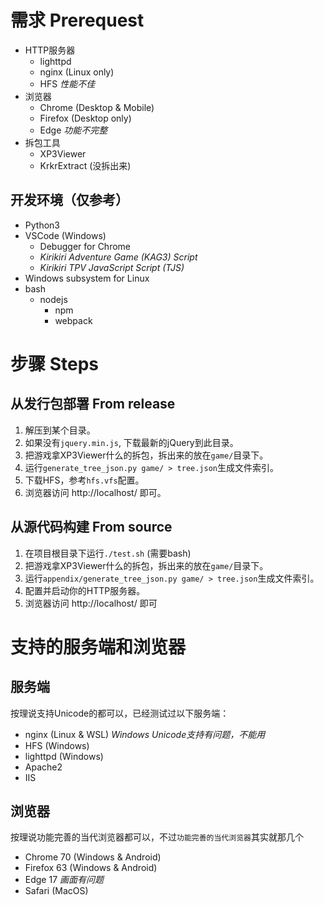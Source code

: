 # 需求 Prerequest
- HTTP服务器
  - lighttpd
  - nginx (Linux only)
  - HFS *性能不佳*
- 浏览器
  - Chrome (Desktop & Mobile)
  - Firefox (Desktop only)
  - Edge *功能不完整*
- 拆包工具
  - XP3Viewer
  - KrkrExtract (没拆出来)
## 开发环境（仅参考）
- Python3
- VSCode (Windows)
  - Debugger for Chrome
  - *Kirikiri Adventure Game (KAG3) Script*
  - *Kirikiri TPV JavaScript Script (TJS)*
- Windows subsystem for Linux
- bash
  - nodejs
    - npm
    - webpack

# 步骤 Steps
## 从发行包部署 From release
1. 解压到某个目录。
2. 如果没有`jquery.min.js`, 下载最新的jQuery到此目录。
3. 把游戏拿XP3Viewer什么的拆包，拆出来的放在`game/`目录下。
4. 运行`generate_tree_json.py game/ > tree.json`生成文件索引。
5. 下载HFS，参考`hfs.vfs`配置。
6. 浏览器访问 http://localhost/ 即可。

## 从源代码构建 From source
1. 在项目根目录下运行`./test.sh` (需要bash)
2. 把游戏拿XP3Viewer什么的拆包，拆出来的放在`game/`目录下。
3. 运行`appendix/generate_tree_json.py game/ > tree.json`生成文件索引。
4. 配置并启动你的HTTP服务器。
5. 浏览器访问 http://localhost/ 即可

# 支持的服务端和浏览器
## 服务端
按理说支持Unicode的都可以，已经测试过以下服务端：
- nginx (Linux & WSL) *Windows Unicode支持有问题，不能用*
- HFS (Windows)
- lighttpd (Windows)
- Apache2
- IIS

## 浏览器
按理说功能完善的当代浏览器都可以，不过`功能完善的当代浏览器`其实就那几个
- Chrome 70 (Windows & Android)
- Firefox 63 (Windows & Android)
- Edge 17 *画面有问题*
- Safari (MacOS)